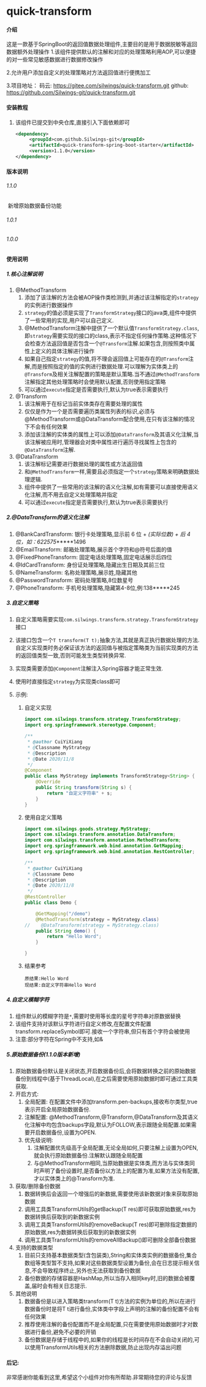 # quick-transform

#### 介绍
这是一款基于SpringBoot的返回值数据处理组件,主要目的是用于数据脱敏等返回数据额外处理操作
1.该组件提供默认的注解和对应的处理策略利用AOP,可以便捷的对一些常见敏感数据进行数据修改操作

2.允许用户添加自定义的处理策略对方法返回值进行便携加工

3.项目地址：
            码云:   https://gitee.com/silwings/quick-transform.git
            github: https://github.com/Silwings-git/quick-transform.git


#### 安装教程

1. 该组件已提交到中央仓库,直接引入下面依赖即可

   ```xml
   <dependency>
        <groupId>com.github.Silwings-git</groupId>
        <artifactId>quick-transform-spring-boot-starter</artifactId>
        <version>1.1.0</version>
   </dependency>
   ```

#### 版本说明

###### 	1.1.0

​	新增原始数据备份功能

###### 	1.0.1

###### 	1.0.0



#### 使用说明

##### 1.核心注解说明

1. @MethodTransform
   1. 添加了该注解的方法会被AOP操作类检测到,并通过该注解指定的`strategy`的实例进行数据操作
   2. `strategy`的值必须是实现了`TransformStrategy`接口的java类,组件中提供了一些常用的实现,用户可以自己定义.
   3. @MethodTransform注解中提供了一个默认值`TransformStrategy.class`,即`strategy`需要实现的接口的class,表示不指定任何操作策略.这种情况下会检查方法返回值是否包含一个`@Transform`注解.如果包含,则按照类中属性上定义的具体注解进行操作
   4. 如果自己指定`strategy`的值,将不理会返回值上可能存在的`@Transform`注解,而是按照指定的值的实例进行数据处理.可以理解为实体类上的`@Transform`及相关注解配置的策略是默认策略.当不通过`@MethodTransform`注解指定其他处理策略时会使用默认配置,否则使用指定策略
   5. 可以通过`execute`指定是否需要执行,默认为true表示需要执行
2. @Transform
   1. 该注解用于在标记当前实体类存在需要处理的属性
   2. 仅仅是作为一个是否需要遍历类属性列表的标识,必须与@MethodTransform或@DataTransform配合使用,在只有该注解的情况下不会有任何效果
   3. 添加该注解的实体类的属性上可以添加`@DataTransform`及其语义化注解,当该注解被应用时,管理器会对类中属性进行遍历寻找属性上包含的`@DataTransform`注解.
3. @DataTransform
   1. 该注解标记需要进行数据处理的属性或方法返回值
   2. 和`@MethodTransform`一样,需要且必须指定一个`strategy`策略来明确数据处理逻辑.
   3. 组件中提供了一些常用的该注解的语义化注解,如有需要可以直接使用语义化注解,而不用去自定义处理策略并指定
   4. 可以通过`execute`指定是否需要执行,默认为true表示需要执行



##### 2.@DataTransform的语义化注解

1. @BankCardTransform: 银行卡处理策略,显示前 6 位 + *(实际位数) + 后 4 位，如：622575******1496
2. @EmailTransform: 邮箱处理策略,展示首个字符和@符号后面的值
3. @FixedPhoneTransform: 固定电话处理策略,固定电话展示后四位
4. @IdCardTransform: 身份证处理策略,隐藏出生日期及其前三位
5. @NameTransform: 名称处理策略,展示姓,隐藏其他
6. @PasswordTransform: 密码处理策略,8位数星号
7. @PhoneTransform: 手机号处理策略,隐藏第4-8位,例:138*****245



##### 3.自定义策略

1. 自定义策略需要实现`com.silwings.transform.strategy.TransformStrategy`接口

2. 该接口包含一个`T transform(T t);`抽象方法,其就是真正执行数据处理的方法.自定义实现类时务必保证该方法的返回值与被指定策略类为当前实现类的方法的返回值类型一致,否则可能发生类型转换异常.

3. 实现类需要添加`@Component`注解注入Spring容器才能正常生效.

4. 使用时直接指定`strategy`为实现类class即可

5. 示例:

   1. 自定义实现

      ```java
      import com.silwings.transform.strategy.TransformStrategy;
      import org.springframework.stereotype.Component;
      
      /**
       * @author CuiYiXiang
       * @Classname MyStrategy
       * @Description
       * @Date 2020/11/8
       */
      @Component
      public class MyStrategy implements TransformStrategy<String> {
          @Override
          public String transform(String s) {
              return "自定义字符串" + s;
          }
      }
      ```

      

   2. 使用自定义策略

      ```java
      import com.silwings.goods.strategy.MyStrategy;
      import com.silwings.transform.annotation.DataTransform;
      import com.silwings.transform.annotation.MethodTransform;
      import org.springframework.web.bind.annotation.GetMapping;
      import org.springframework.web.bind.annotation.RestController;
      
      /**
       * @author CuiYiXiang
       * @Classname Demo
       * @Description
       * @Date 2020/11/8
       */
      @RestController
      public class Demo {
      
          @GetMapping("/demo")
          @MethodTransform(strategy = MyStrategy.class)
      //    @DataTransform(strategy = MyStrategy.class)
          public String demo() {
              return "Hello Word";
          }
      
      }
      ```

      

   3. 结果参考

      ```
      原结果:Hello Word
      现结果:自定义字符串Hello Word 
      ```



##### 4.自定义模糊字符

1. 组件默认的模糊字符是`*`,需要时使用等长度的星号字符串对原数据替换
2. 该组件支持对该默认字符进行自定义修改,在配置文件配置transform.replaceSymbol即可.接收一个字符串,但只有首个字符会被使用
3. 注意:部分字符在Spring中不支持,如&



##### 5.原始数据备份(1.1.0版本新增)

1. 原始数据备份默认是关闭状态,开启数据备份后,会将数据转换之前的原始数据备份到线程中(基于ThreadLocal),在之后需要使用原始数据时即可通过工具类获取.
2. 开启方式:
   1. 全局配置:	在配置文件中添加transform.pen-backups,接收布尔类型,true表示开启全局原始数据备份.
   2. 注解配置:    @MethodTransform,@Transform,@DataTransform及其语义化注解中均包含backups字段,默认为FOLLOW,表示跟随全局配置.如果需要开启数据备份,设置为OPEN.
   3. 优先级说明:
      1. 注解配置优先级高于全局配置,无论全局如何,只要注解上设置为OPEN,就会执行原始数据备份.注解默认跟随全局配置
      2. 与@MethodTransform相同,当原始数据是实体类,而方法与实体类同时声明了备份设置时,是否备份以方法上的配置为准,如果方法没有配置,才以实体类上的@Transform为准.
3. 获取/删除备份数据
   1. 数据转换后会返回一个增强后的新数据,需要使用该新数据对象来获取原始数据
   2. 调用工具类TransformUtils的getBackup(T res)即可获取原始数据,res为数据转换后获取到的新数据实例
   3. 调用工具类TransformUtils的removeBackup(T res)即可删除指定数据的原始数据,res为数据转换后获取到的新数据实例
   4. 调用工具类TransformUtils的removeAllBackup()即可删除全部备份数据
4. 支持的数据类型
   1. 目前只支持基本数据类型(含包装类),String和实体类实例的数据备份,集合数组等类型暂不支持,如果对这些数据类型设置为备份,会在日志提示相关信息,不会导致程序终止,另外也无法获取到备份数据
   2. 备份数据的存储容器是HashMap,所以当存入相同key时,旧的数据会被覆盖,届时会有相关日志提示.
5. 其他说明
   1. 数据备份是以进入策略类transform(T t)方法的实例为单位的,所以在进行数据备份时是将T t进行备份,实体类中字段上声明的注解的备份配置不会有任何效果
   2. 推荐使用注解的备份配置而不是全局配置,只在需要使用原始数据时才对数据进行备份,避免不必要的开销
   3. 备份数据是存储于线程中的,如果你的线程是长时间存在不会自动关闭的,可以使用TransformUtils相关的方法删除数据,防止出现内存溢出问题



#### 后记:

​		非常感谢你能看到这里,希望这个小组件对你有所帮助.非常期待您的评论与反馈

